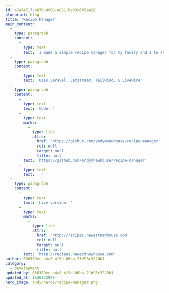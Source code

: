 ```yaml
---
id: a7a7471f-b070-4968-a021-be63c6f6aa26
blueprint: blog
title: 'Recipe Manager'
main_content:
  -
    type: paragraph
    content:
      -
        type: text
        text: 'I made a simple recipe manager for my family and I to share recipes! '
  -
    type: paragraph
    content:
      -
        type: text
        text: 'Uses Laravel, Jetstream, Tailwind, & Livewire'
  -
    type: paragraph
    content:
      -
        type: text
        text: 'Code: '
      -
        type: text
        marks:
          -
            type: link
            attrs:
              href: 'https://github.com/andymnewhouse/recipe-manager'
              rel: null
              target: null
              title: null
        text: 'https://github.com/andymnewhouse/recipe-manager'
      -
        type: text
        text: ' '
  -
    type: paragraph
    content:
      -
        type: text
        text: 'Live version: '
      -
        type: text
        marks:
          -
            type: link
            attrs:
              href: 'http://recipes.newestnewhouse.com'
              rel: null
              target: null
              title: null
        text: 'http://recipes.newestnewhouse.com'
author: 036389ec-e4c8-4f9d-86ba-21d98c3226b1
category:
  - development
updated_by: 036389ec-e4c8-4f9d-86ba-21d98c3226b1
updated_at: 1636223920
hero_image: andy/heros/recipe-manager.png
---
```

